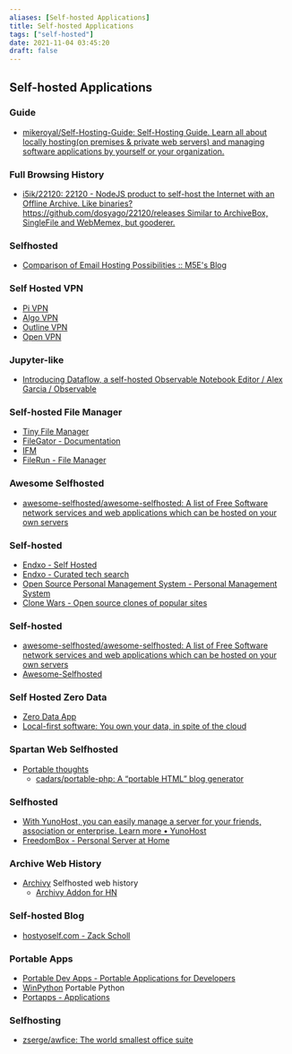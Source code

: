 ```yaml
---
aliases: [Self-hosted Applications]
title: Self-hosted Applications
tags: ["self-hosted"]
date: 2021-11-04 03:45:20
draft: false
---
```


## Self-hosted Applications

### Guide

- [mikeroyal/Self-Hosting-Guide: Self-Hosting Guide. Learn all about locally hosting(on premises & private web servers) and managing software applications by yourself or your organization.](https://github.com/mikeroyal/Self-Hosting-Guide)

### Full Browsing History

- [i5ik/22120: 22120 - NodeJS product to self-host the Internet with an Offline Archive. Like binaries? https://github.com/dosyago/22120/releases Similar to ArchiveBox, SingleFile and WebMemex, but gooderer.](https://github.com/i5ik/22120)

### Selfhosted

- [Comparison of Email Hosting Possibilities :: M5E's Blog](https://blog.m5e.de/post/comparison-of-email-hosting-possibilities/)

### Self Hosted VPN

- [Pi VPN](https://www.pivpn.io/)
- [Algo VPN](https://github.com/trailofbits/algo)
- [Outline VPN](https://getoutline.org/get-started/)
- [Open VPN](https://openvpn.net/)

### Jupyter-like

- [Introducing Dataflow, a self-hosted Observable Notebook Editor / Alex Garcia / Observable](https://observablehq.com/@asg017/introducing-dataflow)

### Self-hosted File Manager

- [Tiny File Manager](https://tinyfilemanager.github.io/)
- [FileGator - Documentation](https://docs.filegator.io/)
- [IFM](https://github.com/misterunknown/ifm)
- [FileRun - File Manager](https://www.filerun.com/)

### Awesome Selfhosted

- [awesome-selfhosted/awesome-selfhosted: A list of Free Software network services and web applications which can be hosted on your own servers](https://github.com/awesome-selfhosted/awesome-selfhosted)

### Self-hosted

- [Endxo - Self Hosted](https://endxo.com/self-hosted)
- [Endxo - Curated tech search](https://endxo.com/)
- [Open Source Personal Management System - Personal Management System](https://volmarg.github.io/)
- [Clone Wars - Open source clones of popular sites](https://gourav.io/clone-wars)

### Self-hosted

- [awesome-selfhosted/awesome-selfhosted: A list of Free Software network services and web applications which can be hosted on your own servers](https://github.com/awesome-selfhosted/awesome-selfhosted)
- [Awesome-Selfhosted](https://n8225.github.io/awesome-selfhosted-gen/)

### Self Hosted Zero Data

- [Zero Data App](https://0data.app/)
- [Local-first software: You own your data, in spite of the cloud](https://www.inkandswitch.com/local-first.html)

### Spartan Web Selfhosted

- [Portable thoughts](https://portable.fyi/#top)
    - [cadars/portable-php: A “portable HTML” blog generator](https://github.com/cadars/portable-php)

### Selfhosted

- [With YunoHost, you can easily manage a server for your friends, association or enterprise. Learn more • YunoHost](https://yunohost.org/#/)
- [FreedomBox - Personal Server at Home](https://freedombox.org/)

### Archive Web History

- [Archivy](https://archivy.github.io/) Selfhosted web history
    - [Archivy Addon for HN](https://github.com/archivy/archivy-hn)

### Self-hosted Blog

- [hostyoself.com - Zack Scholl](https://schollz.com/blog/hostyoself/)

### Portable Apps

- [Portable Dev Apps - Portable Applications for Developers](https://www.portabledevapps.net/)
- [WinPython](https://winpython.github.io/) Portable Python
- [Portapps - Applications](https://portapps.io/apps/)

### Selfhosting

- [zserge/awfice: The world smallest office suite](https://github.com/zserge/awfice)
